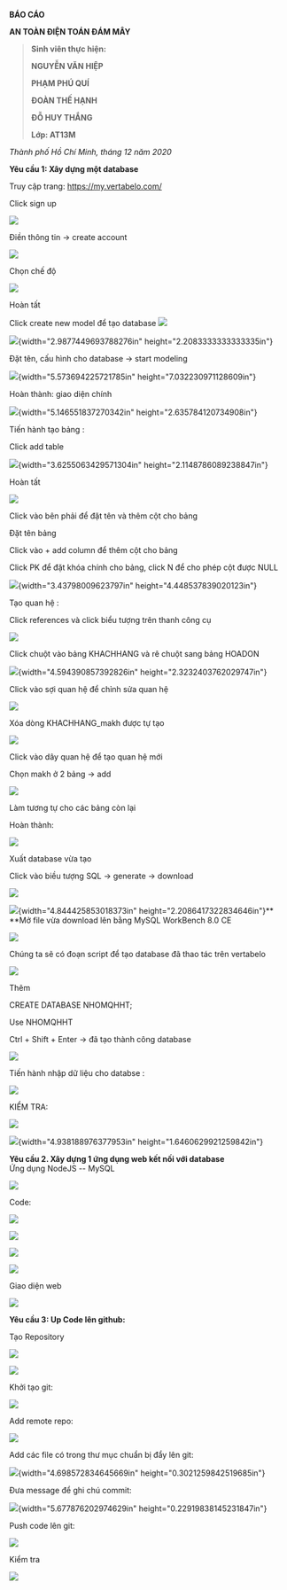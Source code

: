 **BÁO CÁO**

**AN TOÀN ĐIỆN TOÁN ĐÁM MÂY**

> **Sinh viên thực hiện:**
>
> **NGUYỄN VĂN HIỆP**
>
> **PHẠM PHÚ QUÍ**
>
> **ĐOÀN THẾ HẠNH**
>
> **ĐỖ HUY THẮNG**
>
> **Lớp: AT13M**

*Thành phố Hồ Chí Minh, tháng 12 năm 2020*

**Yêu cầu 1: Xây dựng một database**

Truy cập trang: <https://my.vertabelo.com/>

Click sign up

![](media/image2.png)

Điền thông tin -\> create account

![](media/image3.png)

Chọn chế độ

![](media/image4.png)

Hoàn tất

Click create new model để tạo database
![](media/image5.png)

![](media/image6.png){width="2.9877449693788276in"
height="2.2083333333333335in"}

Đặt tên, cấu hình cho database -\> start modeling

![](media/image7.png){width="5.573694225721785in"
height="7.032230971128609in"}

Hoàn thành: giao diện chính

![](media/image8.png){width="5.146551837270342in"
height="2.635784120734908in"}

Tiến hành tạo bảng :

Click add table

![](media/image9.png){width="3.6255063429571304in"
height="2.1148786089238847in"}

Hoàn tất

![](media/image10.png)

Click vào bên phải để đặt tên và thêm cột cho bảng

Đặt tên bảng

Click vào + add column để thêm cột cho bảng

Click PK để đặt khóa chính cho bảng, click N để cho phép cột được NULL

![](media/image11.png){width="3.43798009623797in"
height="4.448537839020123in"}

Tạo quan hệ :

Click references và click biểu tượng trên thanh công cụ

![](media/image12.png)

Click chuột vào bảng KHACHHANG và rê chuột sang bảng HOADON

![](media/image13.png){width="4.594390857392826in"
height="2.3232403762029747in"}

Click vào sợi quan hệ để chỉnh sửa quan hệ

![](media/image14.png)

Xóa dòng KHACHHANG_makh được tự tạo

![](media/image15.png)

Click vào dây quan hệ để tạo quan hệ mới

Chọn makh ở 2 bảng -\> add

![](media/image16.png)

Làm tương tự cho các bảng còn lại

Hoàn thành:

![](media/image17.png)

Xuất database vừa tạo

Click vào biều tượng SQL -\> generate -\> download

![](media/image18.png)

![](media/image19.png){width="4.844425853018373in"
height="2.2086417322834646in"}**\
**Mở file vừa download lên bằng MySQL WorkBench 8.0 CE

![](media/image20.png)

Chúng ta sẽ có đoạn script để tạo database đã thao tác trên vertabelo

![](media/image21.png)

Thêm

CREATE DATABASE NHOMQHHT;

Use NHOMQHHT

Ctrl + Shift + Enter -\> đã tạo thành công database

![](media/image22.png)

Tiến hành nhập dữ liệu cho databse :

![](media/image23.png)

KIỂM TRA:

![](media/image24.png)

![](media/image25.png){width="4.938188976377953in"
height="1.6460629921259842in"}

**Yêu cầu 2. Xây dựng 1 ứng dụng web kết nối với database**\
Ứng dụng NodeJS -- MySQL

![](media/image26.png)

Code:

![](media/image27.png)

![](media/image28.png)

![](media/image29.png)

![](media/image30.png)

Giao diện web

![](media/image31.png)

**Yêu cầu 3: Up Code lên github:**

Tạo Repository

![](media/image32.png)

![](media/image33.png)

Khởi tạo git:

![](media/image34.png)

Add remote repo:

![](media/image35.png)

Add các file có trong thư mục chuẩn bị đẩy lên git:

![](media/image36.png){width="4.698572834645669in"
height="0.3021259842519685in"}

Đưa message để ghi chú commit:

![](media/image37.png){width="5.677876202974629in"
height="0.22919838145231847in"}

Push code lên git:

![](media/image38.png)

Kiểm tra

![](media/image39.png)
